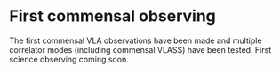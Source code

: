 # First commensal observing

The first commensal VLA observations have been made and multiple correlator modes (including commensal VLASS) have been tested. First science observing coming soon.
